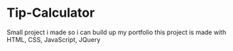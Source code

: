 # Tip-Calculator
Small project i made so i can build up my portfolio
this project is made with HTML, CSS, JavaScript, JQuery
